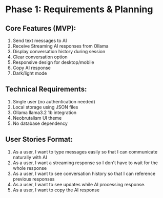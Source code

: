 # Phase 1: Requirements & Planning

## Core Features (MVP):
1. Send text messages to AI
2. Receive Streaming AI responses from Ollama
3. Display conversation history during session
4. Clear conversation option
5. Responsive design for desktop/mobile
6. Copy AI response
7. Dark/light mode

## Technical Requirements:
1. Single user (no authentication needed)
2. Local storage using JSON files
3. Ollama llama3.2 1b integration
4. Neobrutalism UI theme
5. No database dependency

## User Stories Format:
1. As a user, I want to type messages easily so that I can communicate naturally with AI
2. As a user, I want a streaming response so I don't have to wait for the whole response
3. As a user, I want to see conversation history so that I can reference previous responses
4. As a user, I want to see updates while AI processing response.
5. As a user, I want to copy the AI response
